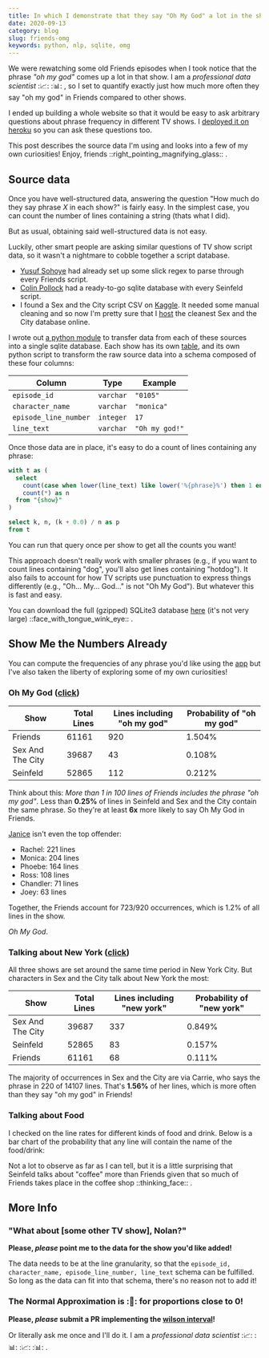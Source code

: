 ```yaml
---
title: In which I demonstrate that they say "Oh My God" a lot in the show "Friends"
date: 2020-09-13
category: blog
slug: friends-omg
keywords: python, nlp, sqlite, omg
---
```


We were rewatching some old Friends episodes when I took notice that the phrase _"oh my god"_ comes up a lot in that show. I am a _professional data scientist_ ::chart_with_upwards_trend:: ::bar_chart:: , so I set to quantify exactly just how much more often they say "oh my god" in Friends compared to other shows.

I ended up building a whole website so that it would be easy to ask arbitrary questions about phrase frequency in different TV shows. I [deployed it on heroku](https://friends-omg.herokuapp.com/) so you can ask these questions too. 

This post describes the source data I'm using and looks into a few of my own curiosities! Enjoy,  friends ::right_pointing_magnifying_glass:: .

## Source data

Once you have well-structured data, answering the question "How much do they say phrase _X_ in each show?" is fairly easy. In the simplest case, you can count the number of lines containing a string (thats what I did). 

But as usual, obtaining said well-structured data is not easy.

Luckily, other smart people are asking similar questions of TV show script data, so it wasn't a nightmare to cobble together a script database.

- [Yusuf Sohoye](https://quotennial.github.io/friends-engineering/) had already set up some slick regex to parse through every Friends script.
- [Colin Pollock](https://github.com/colinpollock/seinfeld-scripts) had a ready-to-go sqlite database with every Seinfeld script.
- I found a Sex and the City script CSV on [Kaggle](https://www.kaggle.com/snapcrack/every-sex-and-the-city-script). It needed some manual cleaning and so now I'm pretty sure that I [host](http://nolanc.heliohost.org/omg-data/satc.csv) the cleanest Sex and the City database online.

I wrote out [a python module](https://github.com/nolanbconaway/friends-omg/tree/master/build) to transfer data from each of these sources into a single sqlite database. Each show has its own [table](https://github.com/nolanbconaway/friends-omg/blob/master/build/ddl.sql), and its own python script to transform the raw source data into a schema composed of these four columns:

| Column                | Type      | Example        |
|-----------------------|-----------|----------------|
| `episode_id`          | `varchar` | `"0105"`       |
| `character_name`      | `varchar` | `"monica"`     |
| `episode_line_number` | `integer` | `17`           |
| `line_text`           | `varchar` | `"Oh my god!"` |

Once those data are in place, it's easy to do a count of lines containing any phrase:

```sql
with t as (
  select 
    count(case when lower(line_text) like lower('%{phrase}%') then 1 end) as k,
    count(*) as n
  from "{show}"
)

select k, n, (k + 0.0) / n as p
from t
```

You can run that query once per show to get all the counts you want!

This approach doesn't really work with smaller phrases (e.g., if you want to count lines containing "dog", you'll also get lines containing "hotdog"). It also fails to account for how TV scripts use punctuation to express things differently (e.g., "Oh... My... God..." is not "Oh My God"). But whatever this is fast and easy.

You can download the full (gzipped) SQLite3 database [here](http://nolanc.heliohost.org/omg-data/data.db.gz) (it's not very large) ::face_with_tongue_wink_eye:: .

## Show Me the Numbers Already

You can compute the frequencies of any phrase you'd like using the [app](https://friends-omg.herokuapp.com/) but I've also taken the liberty of exploring some of my own curiosities!

### Oh My God ([click](https://friends-omg.herokuapp.com/?q=oh+my+god))


| Show             | Total Lines | Lines including "oh my god" | Probability of "oh my god" |
|------------------|-------------|-----------------------------|----------------------------|
| Friends          | 61161       | 920                         | 1.504%                     |
| Sex And The City | 39687       | 43                          | 0.108%                     |
| Seinfeld         | 52865       | 112                         | 0.212%                     |

Think about this: _More than 1 in 100 lines of Friends includes the phrase "oh my god"_. Less than **0.25%** of lines in Seinfeld and Sex and the City contain the same phrase.  So they're at least **6x** more likely to say Oh My God in Friends.

[Janice](https://www.youtube.com/watch?v=qSmp1ZSvelY) isn't even the top offender:

 - Rachel: 221 lines
 - Monica: 204 lines
 - Phoebe: 164 lines
 - Ross: 108 lines
 - Chandler: 71 lines
 - Joey: 63 lines

Together, the Friends account for 723/920 occurrences, which is 1.2% of all lines in the show. 

_Oh My God_.

### Talking about New York ([click](https://friends-omg.herokuapp.com/?q=new+york))

All three shows are set around the same time period in New York City. But characters in Sex and the City talk about New York the most:

| Show             | Total Lines | Lines including "new york" | Probability of "new york" |
|------------------|-------------|----------------------------|---------------------------|
| Sex And The City | 39687       | 337                        | 0.849%                    |
| Seinfeld         | 52865       | 83                         | 0.157%                    |
| Friends          | 61161       | 68                         | 0.111%                    |

The majority of occurrences in Sex and the City are via Carrie, who says the phrase in 220 of 14107 lines. That's **1.56%** of her lines, which is more often than they say "oh my god" in Friends! 

### Talking about Food

I checked on the line rates for different kinds of food and drink. Below is a bar chart of the probability that any line will contain the name of the food/drink:

<object type="image/svg+xml" data="{attach}food.svg"></object>


Not a lot to observe as far as I can tell, but it is a little surprising that Seinfeld talks about "coffee" more than Friends given that so much of Friends takes place in the coffee shop ::thinking_face:: .

## More Info

### "What about [some other TV show], Nolan?"

**Please, _please_ point me to the data for the show you'd like added!** 

The data needs to be at the line granularity, so that the `episode_id, character_name, episode_line_number, line_text` schema can be fulfilled. So long as the data can fit into that schema, there's no reason not to add it!

### The Normal Approximation is ::slightly_frowning_face:: for proportions close to 0!

**Please, _please_ submit a PR implementing the [wilson interval](https://en.wikipedia.org/wiki/Binomial_proportion_confidence_interval#Wilson_score_interval)!** 

Or literally ask me once and I'll do it. I am a _professional data scientist_ ::chart_with_upwards_trend:: ::bar_chart:: ::chart_with_upwards_trend:: ::bar_chart:: .